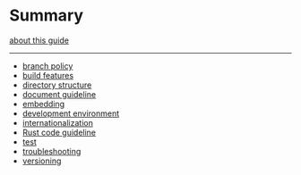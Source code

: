 # Summary

<!--
This file is generated automatically. If you want to edit this, edit `doc/sync_to_summary.py`
This file is for generating The Erg Book. Do not add badges, etc.
-->

[about this guide](./about.md)

---

- [branch policy](branches.md)
- [build features](build_features.md)
- [directory structure](directories.md)
- [document guideline](doc_guideline.md)
- [embedding](embedding.md)
- [development environment](env.md)
- [internationalization](i18n_messages.md)
- [Rust code guideline](rust_code_guideline.md)
- [test](test.md)
- [troubleshooting](troubleshooting.md)
- [versioning](version.md)
